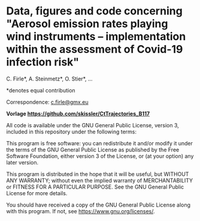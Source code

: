 # Data, figures and code concerning "Aerosol emission rates playing wind instruments – implementation within the assessment of Covid-19 infection risk"
C. Firle*, A. Steinmetz*, O. Stier*, ...

*denotes equal contribution

Correspondence: c.firle@gmx.eu


<b>Vorlage https://github.com/skissler/CtTrajectories_B117 </b>


All code is available under the GNU General Public License, version 3, included in this repository under the following terms:

This program is free software: you can redistribute it and/or modify
it under the terms of the GNU General Public License as published by
the Free Software Foundation, either version 3 of the License, or
(at your option) any later version.

This program is distributed in the hope that it will be useful,
but WITHOUT ANY WARRANTY; without even the implied warranty of
MERCHANTABILITY or FITNESS FOR A PARTICULAR PURPOSE.  See the
GNU General Public License for more details.

You should have received a copy of the GNU General Public License
along with this program.  If not, see <https://www.gnu.org/licenses/>.

